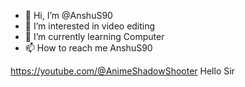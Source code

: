- 👋 Hi, I’m @AnshuS90
- 👀 I’m interested in video editing 
- 🌱 I’m currently learning Computer 
- 📫 How to reach me AnshuS90 

<!---
AnshuS90/AnshuS90 is a ✨ special ✨ repository because its `README.md` (this file) appears on your GitHub profile.
You can click the Preview link to take a look at your changes.
--->
https://youtube.com/@AnimeShadowShooter
Hello Sir

